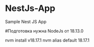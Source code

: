 # NestJs-App
Sample Nest JS App

#Подготовка
нужна NodeJs от 18.13.0

nvm install v18.17.1
nvm alias default 18.17.1